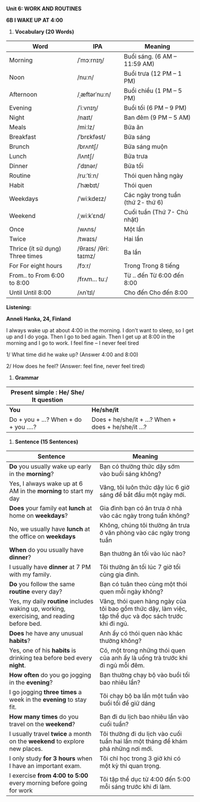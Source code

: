 

**Unit 6: WORK AND ROUTINES**

**6B I WAKE UP AT 4:00**

1. **Vocabulary (20 Words)**

| **Word** | **IPA** | **Meaning** |
| --- | --- | --- |
| Morning | /ˈmɔːrnɪŋ/ | Buổi sáng. (6 AM – 11:59 AM) |
| Noon | /nuːn/ | Buổi trưa (12 PM – 1 PM) |
| Afternoon | /ˌæftərˈnuːn/ | Buổi chiều (1 PM – 5 PM) |
| Evening | /ˈiːvnɪŋ/ | Buổi tối (6 PM – 9 PM) |
| Night | /naɪt/ | Ban đêm (9 PM – 5 AM) |
| Meals | /miːlz/ | Bữa ăn |
| Breakfast | /ˈbrɛkfəst/ | Bữa sáng |
| Brunch | /brʌntʃ/ | Bữa sáng muộn |
| Lunch | /lʌntʃ/ | Bữa trưa |
| Dinner | /ˈdɪnər/ | Bữa tối |
| Routine | /ruːˈtiːn/ | Thói quen hằng ngày |
| Habit | /ˈhæbɪt/ | Thói quen |
| Weekdays | /ˈwiːkdeɪz/ | Các ngày trong tuần (thứ 2- thứ 6) |
| Weekend | /ˌwiːkˈɛnd/ | Cuối tuần (Thứ 7- Chủ nhật) |
| Once | /wʌns/ | Một lần |
| Twice | /twaɪs/ | Hai lần |
| Thrice (ít sử dụng)  Three times | /θraɪs/  /θriː taɪmz/ | Ba lần |
| For  For eight hours | /fɔːr/ | Trong  Trong 8 tiếng |
| From.. to  From 6:00 to 8:00 | /frʌm... tuː/ | Từ .. đến  Từ 6:00 đến 8:00 |
| Until  Until 8:00 | /ʌnˈtɪl/ | Cho đến  Cho đến 8:00 |

**Listening:**

**Anneli Hanka, 24, Finland**

I always wake up at about 4:00 in the morning. I don’t want to sleep, so I get up and I do yoga. Then I go to bed again. Then I get up at 8:00 in the morning and I go to work. I feel fine – I never feel tired

1/ What time did he wake up? (Answer 4:00 and 8:00)

2/ How does he feel? (Answer: feel fine, never feel tired)

1. **Grammar**

| **Present simple :**  **He/ She/ It question** | |
| --- | --- |
| **You** | **He/she/it** |
| Do + you + ...?  When + do + you ….? | Does + he/she/it + …?  When + does + he/she/it …? |

1. **Sentence (15 Sentences)**

| **Sentence** | **Meaning** |
| --- | --- |
| **Do** you usually wake up early in the **morning**? | Bạn có thường thức dậy sớm vào buổi sáng không? |
| Yes, I always wake up at 6 AM in the **morning** to start my day | Vâng, tôi luôn thức dậy lúc 6 giờ sáng để bắt đầu một ngày mới. |
| **Does** your family eat **lunch** at home on **weekdays**? | Gia đình bạn có ăn trưa ở nhà vào các ngày trong tuần không? |
| No, we usually have **lunch** at the office on **weekdays** | Không, chúng tôi thường ăn trưa ở văn phòng vào các ngày trong tuần |
| **When** do you usually have **dinner**? | Bạn thường ăn tối vào lúc nào? |
| I usually have **dinner** at 7 PM with my family. | Tôi thường ăn tối lúc 7 giờ tối cùng gia đình. |
| **Do** you follow the same **routine** every day? | Bạn có tuân theo cùng một thói quen mỗi ngày không? |
| Yes, my daily **routine** includes waking up, working, exercising, and reading before bed. | Vâng, thói quen hàng ngày của tôi bao gồm thức dậy, làm việc, tập thể dục và đọc sách trước khi đi ngủ. |
| **Does** he have any unusual **habits**? | Anh ấy có thói quen nào khác thường không? |
| Yes, one of his **habits** is drinking tea before bed every **night**. | Có, một trong những thói quen của anh ấy là uống trà trước khi đi ngủ mỗi đêm. |
| **How often** do you go jogging in the **evening**? | Bạn thường chạy bộ vào buổi tối bao nhiêu lần? |
| I go jogging **three times** a week in the **evening** to stay fit. | Tôi chạy bộ ba lần một tuần vào buổi tối để giữ dáng |
| **How many times** do you travel on the **weekend**? | Bạn đi du lịch bao nhiêu lần vào cuối tuần? |
| I usually travel **twice** a month on the **weekend** to explore new places. | Tôi thường đi du lịch vào cuối tuần hai lần một tháng để khám phá những nơi mới. |
| I only study **for 3 hours** when I have an important exam. | Tôi chỉ học trong 3 giờ khi có một kỳ thi quan trọng. |
| I exercise **from 4:00 to 5:00** every morning before going for work | Tôi tập thể dục từ 4:00 đến 5:00 mỗi sáng trước khi đi làm. |


